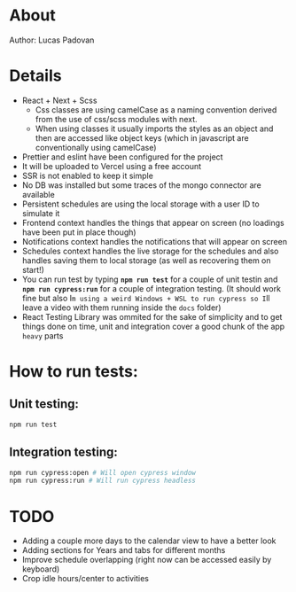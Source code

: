 # About

Author: Lucas Padovan

# Details

- React + Next + Scss
  - Css classes are using camelCase as a naming convention derived from the use of css/scss modules with next.
  - When using classes it usually imports the styles as an object and then are accessed like object keys (which in javascript are conventionally using camelCase)
- Prettier and eslint have been configured for the project
- It will be uploaded to Vercel using a free account
- SSR is not enabled to keep it simple
- No DB was installed but some traces of the mongo connector are available
- Persistent schedules are using the local storage with a user ID to simulate it
- Frontend context handles the things that appear on screen (no loadings have been put in place though)
- Notifications context handles the notifications that will appear on screen
- Schedules context handles the live storage for the schedules and also handles saving them to local storage (as well as recovering them on start!)
- You can run test by typing **`npm run test`** for a couple of unit testin and **`npm run cypress:run`** for a couple of integration testing. (It should work fine but also I`m using a weird Windows + WSL to run cypress so I`ll leave a video with them running inside the `docs` folder)
- React Testing Library was ommited for the sake of simplicity and to get things done on time, unit and integration cover a good chunk of the app `heavy` parts

# How to run tests:

## Unit testing:

```sh
npm run test
```

## Integration testing:

```sh
npm run cypress:open # Will open cypress window
npm run cypress:run # Will run cypress headless
```

# TODO

- Adding a couple more days to the calendar view to have a better look
- Adding sections for Years and tabs for different months
- Improve schedule overlapping (right now can be accessed easily by keyboard)
- Crop idle hours/center to activities
